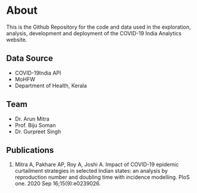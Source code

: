 # About
This is the Github Repository for the code and data used in the exploration, analysis, development and deployment of the COVID-19 India Analytics website.

## Data Source
- COVID-19India API
- MoHFW
- Department of Health, Kerala

## Team
- Dr. Arun Mitra
- Prof. Biju Soman
- Dr. Gurpreet Singh


## Publications
1. Mitra A, Pakhare AP, Roy A, Joshi A. Impact of COVID-19 epidemic curtailment strategies in selected Indian states: an analysis by reproduction number and doubling time with incidence modelling. PloS one. 2020 Sep 16;15(9):e0239026.
